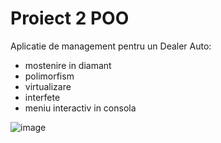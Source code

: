 # Proiect 2 POO
Aplicatie de management pentru un Dealer Auto:
- mostenire in diamant
- polimorfism
- virtualizare
- interfete
- meniu interactiv in consola

  
![image](https://github.com/AndreiFishe/Proiect-2-POO-Dealer-auto/assets/116067445/4d2eb124-f3a1-4d20-aaac-37f28b22eee4)
